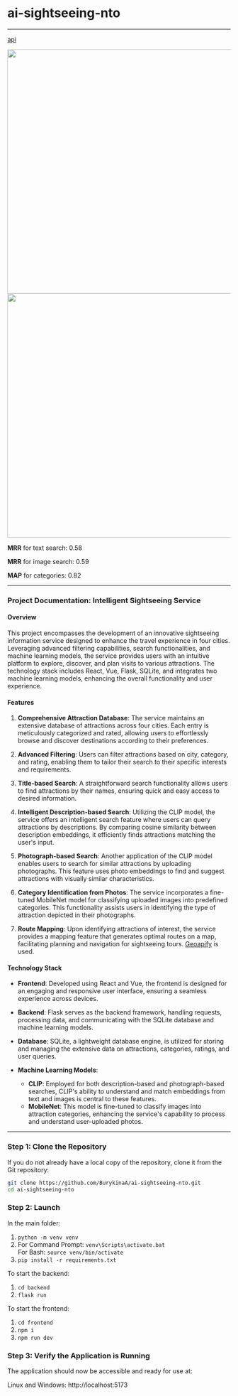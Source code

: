 # ai-sightseeing-nto
-----
[api]()


<p float="left">
  <img src="https://github.com/BurykinaA/ai-sightseeing-nto/assets/92402616/794d4e3d-6c8c-4958-a1a6-aa3bde4a5761" width="550">
  <img src="https://github.com/BurykinaA/ai-sightseeing-nto/assets/92402616/4a5071eb-e9b1-4b12-8064-e0a48fd9c150" width="550">
</p>

**MRR** for text search: 0.58

**MRR** for image search: 0.59

**MAP** for categories: 0.82

-----

### Project Documentation: Intelligent Sightseeing Service

#### Overview
This project encompasses the development of an innovative sightseeing information service designed to enhance the travel experience in four cities. Leveraging advanced filtering capabilities, search functionalities, and machine learning models, the service provides users with an intuitive platform to explore, discover, and plan visits to various attractions. The technology stack includes React, Vue, Flask, SQLite, and integrates two machine learning models, enhancing the overall functionality and user experience.

#### Features

1. **Comprehensive Attraction Database**: The service maintains an extensive database of attractions across four cities. Each entry is meticulously categorized and rated, allowing users to effortlessly browse and discover destinations according to their preferences.

2. **Advanced Filtering**: Users can filter attractions based on city, category, and rating, enabling them to tailor their search to their specific interests and requirements.

3. **Title-based Search**: A straightforward search functionality allows users to find attractions by their names, ensuring quick and easy access to desired information.

4. **Intelligent Description-based Search**: Utilizing the CLIP model, the service offers an intelligent search feature where users can query attractions by descriptions. By comparing cosine similarity between description embeddings, it efficiently finds attractions matching the user's input.

5. **Photograph-based Search**: Another application of the CLIP model enables users to search for similar attractions by uploading photographs. This feature uses photo embeddings to find and suggest attractions with visually similar characteristics.

6. **Category Identification from Photos**: The service incorporates a fine-tuned MobileNet model for classifying uploaded images into predefined categories. This functionality assists users in identifying the type of attraction depicted in their photographs.

7. **Route Mapping**: Upon identifying attractions of interest, the service provides a mapping feature that generates optimal routes on a map, facilitating planning and navigation for sightseeing tours. [Geoapify](https://www.geoapify.com/get-started-with-maps-api) is used.

#### Technology Stack

- **Frontend**: Developed using React and Vue, the frontend is designed for an engaging and responsive user interface, ensuring a seamless experience across devices.
  
- **Backend**: Flask serves as the backend framework, handling requests, processing data, and communicating with the SQLite database and machine learning models.
  
- **Database**: SQLite, a lightweight database engine, is utilized for storing and managing the extensive data on attractions, categories, ratings, and user queries.

- **Machine Learning Models**:
  - **CLIP**: Employed for both description-based and photograph-based searches, CLIP's ability to understand and match embeddings from text and images is central to these features.
  - **MobileNet**: This model is fine-tuned to classify images into attraction categories, enhancing the service's capability to process and understand user-uploaded photos.
----


### Step 1: Clone the Repository
If you do not already have a local copy of the repository, clone it from the Git repository:

```bash
git clone https://github.com/BurykinaA/ai-sightseeing-nto.git
cd ai-sightseeing-nto
```

### Step 2: Launch

In the main folder:
1) `python -m venv venv`
2) For Command Prompt: `venv\Scripts\activate.bat`  
   For Bash: `source venv/bin/activate`
3) `pip install -r requirements.txt`

To start the backend:  
1) `cd backend`
2) `flask run`

To start the frontend:
1) `cd frontend`
2) `npm i`
3) `npm run dev`

### Step 3: Verify the Application is Running
The application should now be accessible and ready for use at:

Linux and Windows: http://localhost:5173
